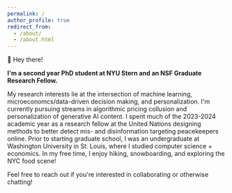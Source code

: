 ```yaml
---
permalink: /
author_profile: true
redirect_from: 
  - /about/
  - /about.html
---
```

👋 Hey there!


**I'm a second year PhD student at NYU Stern and an NSF Graduate Research Fellow.**

My research interests lie at the intersection of machine learning, microeconomcs/data-driven decision making, and personalization. I'm currently pursuing streams in algorithmic pricing collusion and personalization of generative AI content. I spent much of the 2023-2024 academic year as a research fellow at the United Nations designing methods to better detect mis- and disinformation targeting peacekeepers online. Prior to starting graduate school, I was an undergraduate at Washington University in St. Louis, where I studied computer science + economics. In my free time, I enjoy hiking, snowboarding, and exploring the NYC food scene!

Feel free to reach out if you're interested in collaborating or otherwise chatting!